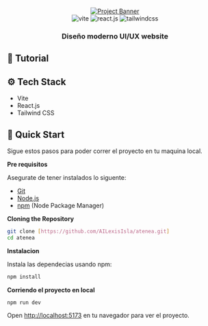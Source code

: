 <div align="center">
  <br />
    <a href="#" target="_blank">
      <img src="./assets/hero
/hero-background.jpg
" alt="Project Banner">
    </a>
  <br />

  <div>
    <img src="https://img.shields.io/badge/-Vite-black?style=for-the-badge&logoColor=white&logo=vite&color=646CFF" alt="vite" />
    <img src="https://img.shields.io/badge/-React_JS-black?style=for-the-badge&logoColor=white&logo=react&color=61DAFB" alt="react.js" />
    <img src="https://img.shields.io/badge/-Tailwind_CSS-black?style=for-the-badge&logoColor=white&logo=tailwindcss&color=06B6D4" alt="tailwindcss" />
  </div>

  <h3 align="center">Diseño moderno UI/UX website</h3>

</div>

## 🚨 Tutorial

## <a name="tech-stack">⚙️ Tech Stack</a>

- Vite
- React.js
- Tailwind CSS

## <a name="quick-start">🤸 Quick Start</a>

Sigue estos pasos para poder correr el proyecto en tu maquina local.

**Pre requisitos**

Asegurate de tener instalados lo siguente:

- [Git](https://git-scm.com/)
- [Node.js](https://nodejs.org/en)
- [npm](https://www.npmjs.com/) (Node Package Manager)

**Cloning the Repository**

```bash
git clone [https://github.com/AILexisIsla/atenea.git]
cd atenea
```

**Instalacion**

Instala las dependecias usando npm:

```bash
npm install
```

**Corriendo el proyecto en local**

```bash
npm run dev
```

Open [http://localhost:5173](http://localhost:5173) en tu navegador para ver el proyecto.
